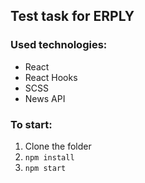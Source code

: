
## Test task for ERPLY

### Used technologies:

- React
- React Hooks
- SCSS
- News API

### To start:

1. Clone the folder
2. `npm install`
3. `npm start`
